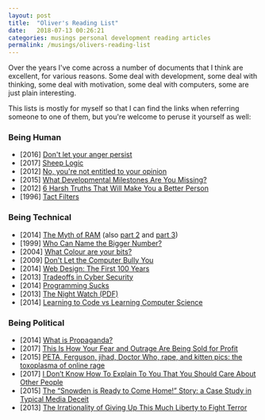 ```yaml
---
layout: post
title:  "Oliver's Reading List"
date:   2018-07-13 00:26:21
categories: musings personal development reading articles
permalink: /musings/olivers-reading-list
---
```


Over the years I've come across a number of documents that I think are excellent, for various reasons.
Some deal with development, some deal with thinking, some deal with motivation, some deal with computers, some are just plain interesting.

This lists is mostly for myself so that I can find the links when referring someone to one of them, but you're welcome to peruse it yourself as well:


### Being Human

- [2016] [Don't let your anger persist](https://www.julian.com/blog/persistent-anger)
- [2017] [Sheep Logic](http://www.epsilontheory.com/sheep-logic/)
- [2012] [No, you're not entitled to your opinion](https://theconversation.com/no-youre-not-entitled-to-your-opinion-9978)
- [2015] [What Developmental Milestones Are You Missing?](http://slatestarcodex.com/2015/11/03/what-developmental-milestones-are-you-missing/)
- [2012] [6 Harsh Truths That Will Make You a Better Person](http://www.cracked.com/blog/6-harsh-truths-that-will-make-you-better-person/)
- [1996] [Tact Filters](http://www.mit.edu/~jcb/tact.html)

### Being Technical

- [2014] [The Myth of RAM](http://www.ilikebigbits.com/blog/2014/4/21/the-myth-of-ram-part-i) (also [part 2](http://www.ilikebigbits.com/blog/2014/4/28/the-myth-of-ram-part-ii) and [part 3](http://www.ilikebigbits.com/blog/2014/4/29/the-myth-of-ram-part-iii))
- [1999] [Who Can Name the Bigger Number?](https://www.scottaaronson.com/writings/bignumbers.html)
- [2004] [What Colour are your bits?](http://ansuz.sooke.bc.ca/entry/23)
- [2009] [Don't Let the Computer Bully You](http://www.oualline.com/practical.programmer/bully.html)
- [2014] [Web Design: The First 100 Years](http://idlewords.com/talks/web_design_first_100_years.htm)
- [2013] [Tradeoffs in Cyber Security](http://geer.tinho.net/geer.uncc.9x13.txt)
- [2014] [Programming Sucks](http://www.stilldrinking.org/programming-sucks)
- [2013] [The Night Watch (PDF)](https://www.usenix.org/system/files/1311_05-08_mickens.pdf)
- [2014] [Learning to Code vs Learning Computer Science](https://shkspr.mobi/blog/2014/02/learning-to-code-vs-learning-computer-science/)

### Being Political

- [2014] [What is Propaganda?](https://sanromero.wordpress.com/2014/03/21/what-is-propaganda-part-1/)
- [2017] [This Is How Your Fear and Outrage Are Being Sold for Profit](https://medium.com/@tobiasrose/the-enemy-in-our-feeds-e86511488de)
- [2015] [PETA, Ferguson, jihad, Doctor Who, rape, and kitten pics: the toxoplasma of online rage](https://www.newstatesman.com/sci-tech/2015/01/peta-ferguson-jihad-doctor-who-rape-and-kitten-pics-toxoplasma-online-rage)
- [2017] [I Don’t Know How To Explain To You That You Should Care About Other People](https://www.huffingtonpost.com/entry/i-dont-know-how-to-explain-to-you-that-you-should_us_59519811e4b0f078efd98440)
- [2015] [The “Snowden is Ready to Come Home!” Story: a Case Study in Typical Media Deceit](https://theintercept.com/2015/03/04/snowden-wants-come-home-stories-case-study-media-deceit/)
- [2013] [The Irrationality of Giving Up This Much Liberty to Fight Terror](https://www.theatlantic.com/politics/archive/2013/06/the-irrationality-of-giving-up-this-much-liberty-to-fight-terror/276695/)

